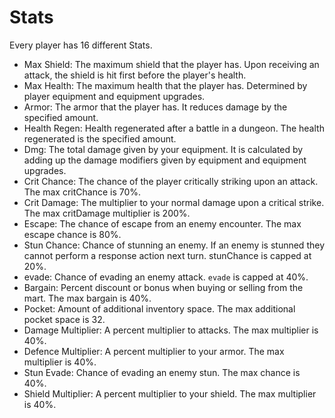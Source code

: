 # Stats

Every player has 16 different Stats.  

- Max Shield:  The maximum shield that the player has. Upon receiving an attack, the shield is hit first before the player's health.  
- Max Health:  The maximum health that the player has. Determined by player equipment and equipment upgrades.  
- Armor:  The armor that the player has. It reduces damage by the specified amount.  
- Health Regen:  Health regenerated after a battle in a dungeon. The health regenerated is the specified amount.  
- Dmg:  The total damage given by your equipment. It is calculated by adding up the damage modifiers given by equipment and equipment upgrades.  
- Crit Chance:  The chance of the player critically striking upon an attack. The max critChance is 70%.  
- Crit Damage:  The multiplier to your normal damage upon a critical strike. The max critDamage multiplier is 200%.  
- Escape:  The chance of escape from an enemy encounter. The max escape chance is 80%.  
- Stun Chance:  Chance of stunning an enemy. If an enemy is stunned they cannot perform a response action next turn. stunChance is capped at 20%.  
- evade:  Chance of evading an enemy attack. `evade` is capped at 40%.  
- Bargain:  Percent discount or bonus when buying or selling from the mart. The max bargain is 40%.  
- Pocket:  Amount of additional inventory space. The max additional pocket space is 32.  
- Damage Multiplier:  A percent multiplier to attacks. The max multiplier is 40%.  
- Defence Multiplier: A percent multiplier to your armor. The max multiplier is 40%.  
- Stun Evade:  Chance of evading an enemy stun. The max chance is 40%.  
- Shield Multiplier:  A percent multiplier to your shield. The max multiplier is 40%.  
